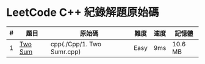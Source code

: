 # LeetCode C++ 紀錄解題原始碼
| # | 題目 | 原始碼 | 難度 | 速度 | 記憶體 |  
|---| ----- | ----- | ----- | ----- |  ----- | 
1 | [Two Sum](https://leetcode.com/problems/two-sum/) | cpp(./Cpp/1. Two Sumr.cpp)|Easy| 9ms | 10.6 MB